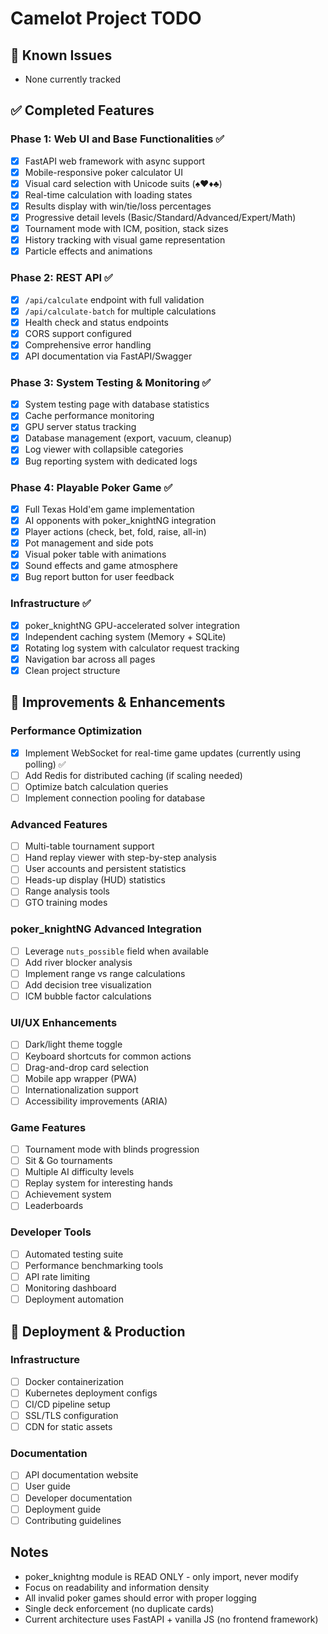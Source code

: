 # Camelot Project TODO

## 🐛 Known Issues
- None currently tracked

## ✅ Completed Features

### Phase 1: Web UI and Base Functionalities ✅
- [x] FastAPI web framework with async support
- [x] Mobile-responsive poker calculator UI
- [x] Visual card selection with Unicode suits (♠♥♦♣)
- [x] Real-time calculation with loading states
- [x] Results display with win/tie/loss percentages
- [x] Progressive detail levels (Basic/Standard/Advanced/Expert/Math)
- [x] Tournament mode with ICM, position, stack sizes
- [x] History tracking with visual game representation
- [x] Particle effects and animations

### Phase 2: REST API ✅
- [x] `/api/calculate` endpoint with full validation
- [x] `/api/calculate-batch` for multiple calculations
- [x] Health check and status endpoints
- [x] CORS support configured
- [x] Comprehensive error handling
- [x] API documentation via FastAPI/Swagger

### Phase 3: System Testing & Monitoring ✅
- [x] System testing page with database statistics
- [x] Cache performance monitoring
- [x] GPU server status tracking
- [x] Database management (export, vacuum, cleanup)
- [x] Log viewer with collapsible categories
- [x] Bug reporting system with dedicated logs

### Phase 4: Playable Poker Game ✅
- [x] Full Texas Hold'em game implementation
- [x] AI opponents with poker_knightNG integration
- [x] Player actions (check, bet, fold, raise, all-in)
- [x] Pot management and side pots
- [x] Visual poker table with animations
- [x] Sound effects and game atmosphere
- [x] Bug report button for user feedback

### Infrastructure ✅
- [x] poker_knightNG GPU-accelerated solver integration
- [x] Independent caching system (Memory + SQLite)
- [x] Rotating log system with calculator request tracking
- [x] Navigation bar across all pages
- [x] Clean project structure

## 🔧 Improvements & Enhancements

### Performance Optimization
- [x] Implement WebSocket for real-time game updates (currently using polling) ✅
- [ ] Add Redis for distributed caching (if scaling needed)
- [ ] Optimize batch calculation queries
- [ ] Implement connection pooling for database

### Advanced Features
- [ ] Multi-table tournament support
- [ ] Hand replay viewer with step-by-step analysis
- [ ] User accounts and persistent statistics
- [ ] Heads-up display (HUD) statistics
- [ ] Range analysis tools
- [ ] GTO training modes

### poker_knightNG Advanced Integration
- [ ] Leverage `nuts_possible` field when available
- [ ] Add river blocker analysis
- [ ] Implement range vs range calculations
- [ ] Add decision tree visualization
- [ ] ICM bubble factor calculations

### UI/UX Enhancements
- [ ] Dark/light theme toggle
- [ ] Keyboard shortcuts for common actions
- [ ] Drag-and-drop card selection
- [ ] Mobile app wrapper (PWA)
- [ ] Internationalization support
- [ ] Accessibility improvements (ARIA)

### Game Features
- [ ] Tournament mode with blinds progression
- [ ] Sit & Go tournaments
- [ ] Multiple AI difficulty levels
- [ ] Replay system for interesting hands
- [ ] Achievement system
- [ ] Leaderboards

### Developer Tools
- [ ] Automated testing suite
- [ ] Performance benchmarking tools
- [ ] API rate limiting
- [ ] Monitoring dashboard
- [ ] Deployment automation

## 🚀 Deployment & Production

### Infrastructure
- [ ] Docker containerization
- [ ] Kubernetes deployment configs
- [ ] CI/CD pipeline setup
- [ ] SSL/TLS configuration
- [ ] CDN for static assets

### Documentation
- [ ] API documentation website
- [ ] User guide
- [ ] Developer documentation
- [ ] Deployment guide
- [ ] Contributing guidelines

## Notes
- poker_knightng module is READ ONLY - only import, never modify
- Focus on readability and information density
- All invalid poker games should error with proper logging
- Single deck enforcement (no duplicate cards)
- Current architecture uses FastAPI + vanilla JS (no frontend framework)